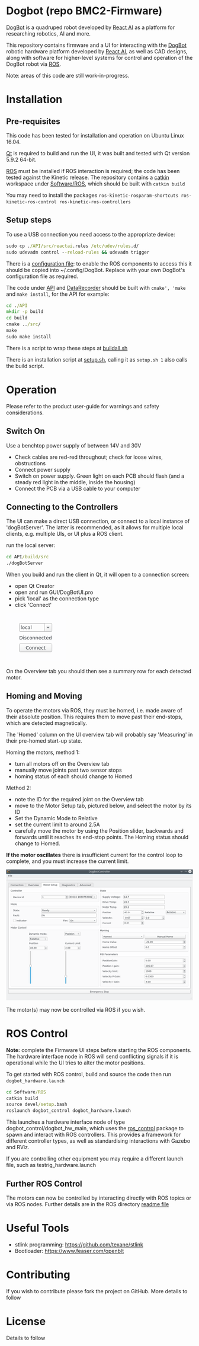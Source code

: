 
# Dogbot (repo BMC2-Firmware)

[DogBot] is a quadruped robot developed by [React AI] as a platform for researching robotics, AI and more.

This repository contains firmware and a UI for interacting with the [DogBot] robotic hardware platform developed by [React AI], as well as CAD designs, along with software for higher-level systems for control and operation of the DogBot robot via [ROS].

Note: areas of this code are still work-in-progress.

# Installation

## Pre-requisites

This code has been tested for installation and operation on Ubuntu Linux 16.04.

[Qt] is required to build and run the UI, it was built and tested with Qt version 5.9.2 64-bit.

[ROS] must be installed if ROS interaction is required; the code has been tested against the Kinetic release.  The repository contains a [catkin](http://wiki.ros.org/catkin) workspace under [Software/ROS](./ROS), which should be built with `catkin build`

You may need to install the packages `ros-kinetic-rosparam-shortcuts ros-kinetic-ros-control ros-kinetic-ros-controllers` 

## Setup steps
To use a USB connection you need access to the appropriate device:

```bat
sudo cp ./API/src/reactai.rules /etc/udev/rules.d/
sudo udevadm control --reload-rules && udevadm trigger
```
There is a [configuration file](./Config/configexample.json): to enable the ROS components to access this it should be copied into ~/.config/DogBot.  Replace with your own DogBot's configuration file as required.

The code under [API](./API) and [DataRecorder](./Utilities/DataRecorder) should be built with `cmake', 'make` and `make install`, for the API for example:

```bat
cd ./API
mkdir -p build
cd build
cmake ../src/
make
sudo make install
```

There is a script to wrap these steps at [buildall.sh](./Scripts/buildall.sh)

There is an installation script at [setup.sh](./Scripts/setup.sh), calling it as `setup.sh 1` also calls the build script.

# Operation

Please refer to the product user-guide for warnings and safety considerations.

## Switch On

Use a benchtop power supply of between 14V and 30V

* Check cables are red-red throughout; check for loose wires, obstructions
* Connect power supply
* Switch on power supply.  Green light on each PCB should flash (and a steady red light in the middle, inside the housing)
* Connect the PCB via a USB cable to your computer

## Connecting to the Controllers

The UI can make a direct USB connection, or connect to a local instance of 'dogBotServer'.  The latter is recommended, as it allows for multiple local clients, e.g. multiple UIs, or UI plus a ROS client.

run the local server:
```bat
cd API/build/src
./dogBotServer
```
When you build and run the client in Qt, it will open to a connection screen:

* open Qt Creator
* open and run GUI/DogBotUI.pro
* pick 'local' as the connection type
* click 'Connect'

![connection tab screenshot](resources/UI_connect.png "Connection tab in UI")

On the Overview tab you should then see a summary row for each detected motor.

## Homing and Moving

To operate the motors via ROS, they must be homed, i.e. made aware of their absolute position.   This requires them to move past their end-stops, which are detected magnetically.

The 'Homed' column on the UI overview tab will probably say 'Measuring' in their pre-homed start-up state.

Homing the motors, method 1:
* turn all motors off on the Overview tab
* manually move joints past two sensor stops
* homing status of each should change to Homed

Method 2:
* note the ID for the required joint on the Overview tab
* move to the Motor Setup tab, pictured below, and select the motor by its ID
* Set the Dynamic Mode to Relative
* set the current limit to around 2.5A
* carefully move the motor by using the Position slider, backwards and forwards until it reaches its end-stop points.  The Homing status should change to Homed.

**If the motor oscillates** there is insufficient current for the control loop to complete, and you must increase the current limit.

![setup tab screenshot](resources/UI_motor_setup.png "Motor setup tab in UI")

The motor(s) may now be controlled via ROS if you wish.

# ROS Control

**Note:** complete the Firmware UI steps before starting the ROS components.  The hardware interface node in ROS will send conflicting signals if it is operational while the UI tries to alter the motor positions.

To get started with ROS control, build and source the code then run `dogbot_hardware.launch`

```bat
cd Software/ROS
catkin build
source devel/setup.bash
roslaunch dogbot_control dogbot_hardware.launch
```

This launches a hardware interface node of type dogbot_control/dogbot_hw_main, which uses the [ros_control](http://wiki.ros.org/controller_manager) package to spawn and interact with ROS controllers.  This provides a framework for different controller types, as well as standardising interactions with Gazebo and RViz.

If you are controlling other equipment you may require a different launch file, such as testrig_hardware.launch

## Further ROS Control

The motors can now be controlled by interacting directly with ROS topics or via ROS nodes. Further details are in the ROS directory [readme file](./ROS)

# Useful Tools
* stlink programming: https://github.com/texane/stlink
* Bootloader:         https://www.feaser.com/openblt

# Contributing

If you wish to contribute please fork the project on GitHub. More details to follow

# License

Details to follow

[DogBot]: https://www.reactai.com/dog-bot/
[React AI]: https://www.reactai.com
[ROS]: http://www.ros.org
[Qt]: https://www.qt.io
